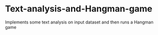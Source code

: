 # Text-analysis-and-Hangman-game
Implements some text analysis on input dataset and then runs a Hangman game
